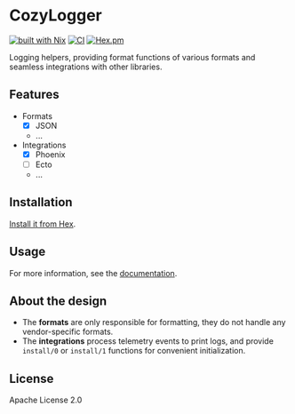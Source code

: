 # CozyLogger

[![built with Nix](https://img.shields.io/badge/built%20with%20Nix-5277C3?logo=nixos&logoColor=white)](https://builtwithnix.org)
[![CI](https://github.com/cozy-elixir/cozy_logger/actions/workflows/ci.yml/badge.svg)](https://github.com/cozy-elixir/cozy_logger/actions/workflows/ci.yml)
[![Hex.pm](https://img.shields.io/hexpm/v/cozy_logger.svg)](https://hex.pm/packages/cozy_logger)

<!-- MDOC -->

Logging helpers, providing format functions of various formats and seamless integrations with other libraries.

## Features

- Formats
  - [x] JSON
  - ...
- Integrations
  - [x] Phoenix
  - [ ] Ecto
  - ...

## Installation

[Install it from Hex](https://hex.pm/packages/cozy_logger).

## Usage

For more information, see the [documentation](https://hexdocs.pm/cozy_logger).

## About the design

- The **formats** are only responsible for formatting, they do not handle any vendor-specific formats.
- The **integrations** process telemetry events to print logs, and provide `install/0` or `install/1` functions for convenient initialization.

## License

Apache License 2.0
